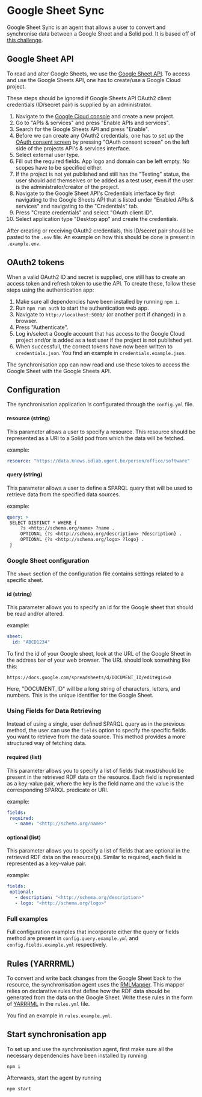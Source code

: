 # Google Sheet Sync

Google Sheet Sync is an agent that allows a user to convert and synchronise data between a Google Sheet and a Solid pod.
It is based off of [this challenge](https://github.com/SolidLabResearch/Challenges/issues/120).

## Google Sheet API

To read and alter Google Sheets, we use the [Google Sheet API](https://developers.google.com/sheets/api/guides/concepts).
To access and use the Google Sheets API, one has to create/use a Google Cloud project.

These steps should be ignored if Google Sheets API OAuth2 client credentials (ID/secret pair) is supplied by an administrator.

1) Navigate to the [Google Cloud console](https://console.cloud.google.com/) and create a new project.
2) Go to "APIs & services" and press "Enable APIs and services".
3) Search for the Google Sheets API and press "Enable".
4) Before we can create any OAuth2 credentials,
   one has to set up the [OAuth consent screen](https://developers.google.com/workspace/guides/configure-oauth-consent)
   by pressing "OAuth consent screen" on the left side of the projects API's & services interface.
5) Select external user type.
6) Fill out the required fields. App logo and domain can be left empty. No scopes have to be specified either.
7) If the project is not yet published and still has the "Testing" status, the user should add themselves or be added
   as a test user, even if the user is the administrator/creator of the project.
8) Navigate to the Google Sheet API's Credentials interface by first navigating to the Google Sheets API that is listed under
   "Enabled APIs & services" and navigating to the "Credentials" tab. 
9) Press "Create credentials" and select "OAuth client ID". 
10) Select application type "Desktop app" and create the credentials.

After creating or receiving OAuth2 credentials, this ID/secret pair should be pasted to the `.env` file.
An example on how this should be done is present in `.example.env`.

## OAuth2 tokens

When a valid OAuth2 ID and secret is supplied, one still has to create an access token and refresh token to use the API.
To create these, follow these steps using the authentication app:

1) Make sure all dependencies have been installed by running `npm i`.
2) Run `npm run auth` to start the authentication web app.
3) Navigate to `http://localhost:5000/` (or another port if changed) in a browser.
4) Press "Authenticate".
5) Log in/select a Google account that has access to the Google Cloud project and/or is added as a test user
   if the project is not published yet.
6) When successfull, the correct tokens have now been written to `credentials.json`.
   You find an example in `credentials.example.json`.

The synchronisation app can now read and use these tokes to access the Google Sheet with the Google Sheets API.

## Configuration

The synchronisation application is configurated through the `config.yml` file.

#### resource (string)
This parameter allows a user to specify a resource. 
This resource should be represented as a URI to a Solid pod from which the data will be fetched.

example:
```yaml
resource: "https://data.knows.idlab.ugent.be/person/office/software"
```

#### query (string)
This parameter allows a user to define a SPARQL query that will be used to retrieve data from the specified data sources.

example:
```yaml
query: >
 SELECT DISTINCT * WHERE {
     ?s <http://schema.org/name> ?name .
     OPTIONAL {?s <http://schema.org/description> ?description} .
     OPTIONAL {?s <http://schema.org/logo> ?logo} .
 }
```

### Google Sheet configuration
The `sheet` section of the configuration file contains settings related to a specific sheet.

#### id (string)
This parameter allows you to specify an id for the Google sheet that should be read and/or altered.

example:
```yaml
sheet:
  id: "ABCD1234"
```

To find the id of your Google sheet, look at the URL of the Google Sheet in the address bar of your web browser.
The URL should look something like this:
```
https://docs.google.com/spreadsheets/d/DOCUMENT_ID/edit#gid=0
```

Here, "DOCUMENT_ID" will be a long string of characters, letters, and numbers. 
This is the unique identifier for the Google Sheet.


### Using Fields for Data Retrieving
Instead of using a single, user defined SPARQL query as in the previous method, the user can use the `fields` option 
to specify the specific fields you want to retrieve from the data source. 
This method provides a more structured way of fetching data.

#### required (list)
This parameter allows you to specify a list of fields that must/should be present in the retrieved RDF data on the resource. 
Each field is represented as a key-value pair, where the key is the field name and the value is the corresponding SPARQL predicate or URI.

example:
```yaml
fields:
 required:
   - name: "<http://schema.org/name>"
```
#### optional (list)
This parameter allows you to specify a list of fields that are optional in the retrieved RDF data on the resource(s). 
Similar to required, each field is represented as a key-value pair.

example:
```yaml
fields:
 optional:
   - description: "<http://schema.org/description>"
   - logo: "<http://schema.org/logo>"
```


### Full examples
Full configuration examples that incorporate either the query or fields method are present in 
`config.query.example.yml` and `config.fields.example.yml` respectively.

## Rules (YARRRML)

To convert and write back changes from the Google Sheet back to the resource, the synchronisation agent 
uses the [RMLMapper](https://rml.io/). This mapper relies on declarative rules 
that define how the RDF data should be generated from the data on the Google Sheet.
Write these rules in the form of [YARRRML](https://rml.io/yarrrml/) in the `rules.yml` file.

You find an example in `rules.example.yml`.

## Start synchronisation app
To set up and use the synchronisation agent, first make sure all the necessary dependencies have been installed by running
```shell
npm i
```

Afterwards, start the agent by running
```shell
npm start
```
